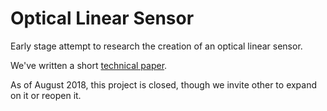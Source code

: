 # Optical Linear Sensor

Early stage attempt to research the creation of an optical linear sensor.

We've written a short [technical paper](https://github.com/PubInv/optical-linear-sensor/blob/master/doc/OpticalDisplacementSensor.pdf).

As of August 2018, this project is closed, though we invite other to expand on it or reopen it.
